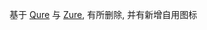 基于 [Qure](https://github.com/Koolson/Qure) 与 [Zure](https://github.com/limbopro/Zure), 有所删除, 并有新增自用图标
